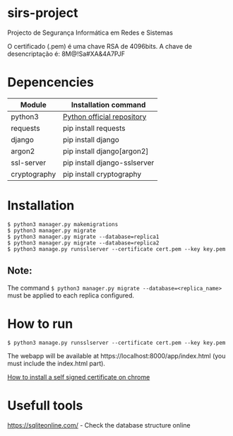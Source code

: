 # sirs-project
Projecto de Segurança Informática em Redes e Sistemas

O certificado (.pem) é uma chave RSA de 4096bits. A chave de desencriptação é:
8M@!Sa#XA&4A7PJF


# Depencencies
| Module | Installation command |
| ------ | -------------------- |
|python3 | [Python official repository](https://www.python.org/downloads/)
|requests| pip install requests |
|django  | pip install django   |
|argon2  | pip install django[argon2] |
|ssl-server | pip install django-sslserver|
|cryptography | pip install cryptography|


# Installation
``` ssh
$ python3 manager.py makemigrations
$ python3 manager.py migrate
$ python3 manager.py migrate --database=replica1
$ python3 manager.py migrate --database=replica2
$ python3 manage.py runsslserver --certificate cert.pem --key key.pem
```


## Note:
The command `$ python3 manager.py migrate --database=<replica_name>` must be applied to each replica configured.


# How to run
``` ssh
$ python3 manage.py runsslserver --certificate cert.pem --key key.pem
```

The webapp will be available at https://localhost:8000/app/index.html (you must include the index.html part).

[How to install a self signed certificate on chrome](https://stackoverflow.com/questions/7580508/getting-chrome-to-accept-self-signed-localhost-certificate?page=1&tab=votes#tab-top)


# Usefull tools
https://sqliteonline.com/ - Check the database structure online
